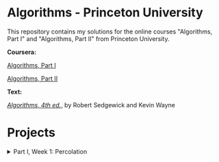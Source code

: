 # Algorithms - Princeton University

This repository contains my solutions for the online courses "Algorithms, Part I" and "Algorithms, Part II" from Princeton University.

**Coursera:**

[Algorithms, Part I](https://www.coursera.org/learn/algorithms-part1)

[Algorithms, Part II](https://www.coursera.org/learn/algorithms-part2)

**Text:** 

[_Algorithms, 4th ed._](https://algs4.cs.princeton.edu/home/), by Robert Sedgewick and Kevin Wayne

# Projects

<details>

<summary>Part I, Week 1: Percolation</summary>

## Percolation
[Project Specification](https://coursera.cs.princeton.edu/algs4/assignments/percolation/specification.php)

"Percolation" calculates whether we can traverse through adjacent open sites to get from the top of the lattice to the bottom.
As an analogy, I like to think of water being poured over a lattice containing sites that are either open (holes!) or closed. The question now is whether the water percolate through the lattice...

![image](https://github.com/aziqikang/algs4/assets/142746919/fb741c91-9df0-4cc2-82e7-a5981943aec5)


### Calculating percolation using the Union Find Data Structure

The percolation problem implements the Union-Find, or Disjoint-Set, data structure, which simulates set partitioning.
Union Find uses an array id[] to append an id to each index; if the two elements corresponding to indexes _a_ and _b_ are such that id[_a_] = id[_b_], then the two elements are in the same equivalence class. 

The time complexity of normal Union-Find, which I found most intuitive, is _O(n)_. With optimizations, Sedgewick and Wayne's [WeightedQuickUnionUF](https://algs4.cs.princeton.edu/code/javadoc/edu/princeton/cs/algs4/WeightedQuickUnionUF.html) takes _O(n)_ to construct and _O(log n)_ to merge equivalence classes and find the representative element of a set.

### Estimating the value of the _percolation threshold_ using a Monte Carlo simulation

Finally, the "Percolation" class is used to empirically estimate the value of the _percolation threshold_ for a square lattice. By running a Monte Carlo simulation and randomly opening sites, as shown below, we experimentally estimate when a lattice transitions from non-percolating to percolating state.

![image](https://github.com/aziqikang/algs4/assets/142746919/4809d9cf-4e10-415c-8cae-9e559e362f9d)

### Notes:

When I was working on this project two years ago, I ran into some issues (now fixed!) with backwashing.

In cases where a Percolation object _does_ percolate, some sites that aren't connected appear to be connected because the we union() sites at the top of the lattice to sites at the bottom of the lattice as a part of implementing Union-Find.

For example, running _PercolationVisualizer.java_ on _input10.txt_ results in the solution to the right rather than the solution to the left (this is mentioned in the FAQ!).

![image](https://github.com/aziqikang/algs4/assets/142746919/4314c926-6d67-4245-a066-6eb51fbc63ef)

The solution I implemented simply uses two Union-Find objects. Doing this seems to satisfy the Coursera autograder, but it's also pretty costly in terms of memory. I'd be interested in hearing about any other solutions out there!

</details>
